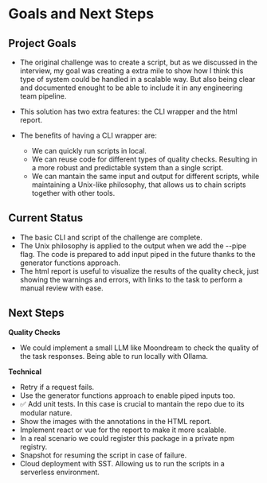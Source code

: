 # Goals and Next Steps

## Project Goals

- The original challenge was to create a script, but as we discussed in the interview, my goal was creating a extra mile to show how I think this type of system could be handled in a scalable way. But also being clear and documented enought to be able to include it in any engineering team pipeline.
- This solution has two extra features: the CLI wrapper and the html report.
- The benefits of having a CLI wrapper are:

  - We can quickly run scripts in local.
  - We can reuse code for different types of quality checks. Resulting in a more robust and predictable system than a single script.
  - We can mantain the same input and output for different scripts, while maintaining a Unix-like philosophy, that allows us to chain scripts together with other tools.

## Current Status

- The basic CLI and script of the challenge are complete.
- The Unix philosophy is applied to the output when we add the --pipe flag. The code is prepared to add input piped in the future thanks to the generator functions approach.
- The html report is useful to visualize the results of the quality check, just showing the warnings and errors, with links to the task to perform a manual review with ease.

## Next Steps

**Quality Checks**

- We could implement a small LLM like Moondream to check the quality of the task responses. Being able to run locally with Ollama.

**Technical**

- Retry if a request fails.
- Use the generator functions approach to enable piped inputs too.
- ✅ Add unit tests. In this case is crucial to mantain the repo due to its modular nature.
- Show the images with the annotations in the HTML report.
- Implement react or vue for the report to make it more scalable.
- In a real scenario we could register this package in a private npm registry.
- Snapshot for resuming the script in case of failure.
- Cloud deployment with SST. Allowing us to run the scripts in a serverless environment.
